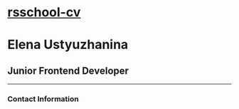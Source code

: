 # [rsschool-cv](https://github.com/ustyuzhanina/rsschool-cv)

# **Elena Ustyuzhanina**

## Junior Frontend Developer

---

### **Contact Information**
